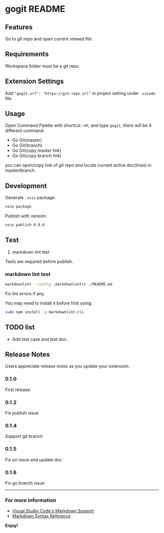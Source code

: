 # gogit README

## Features

Go to git repo and open current viewed file.

## Requirements

Workspace folder must be a git repo.

## Extension Settings

Add `"gogit.url": "https://git-repo_url"` in project setting under `.vscode` file.

## Usage

Open Command Palette with shortcut `⇧⌘P`,
  and type `gogit`, there will be 4 different command:

- Go Git(master)
- Go Git(branch)
- Go Git(copy master link)
- Go Git(copy branch link)

you can open/copy link of git repo and locate current active doc(lines) in master/branch.

## Development

Generate `.vsix` package:

```bash
vsce package
```

Publish with version:

```bash
vsce publish 0.0.0
```

## Test

1. markdown lint test

Tests are required before publish.

### markdown lint test

```bash
markdownlint --config .markdownlintrc ./README.md
```

Fix lint errors if any.

You may need to install it before first using:

```bash
sudo npm install -g markdownlint-cli
```

## TODO list

- Add test case and test doc.

## Release Notes

Users appreciate release notes as you update your extension.

### 0.1.0

First release.

### 0.1.2

Fix publish issue

### 0.1.4

Support git branch

### 0.1.5

Fix uri issue and update doc

### 0.1.6

Fix go branch issue

-----------------------------------------------------------------------------------------------------------

### For more information

- [Visual Studio Code's Markdown Support](http://code.visualstudio.com/docs/languages/markdown)
- [Markdown Syntax Reference](https://help.github.com/articles/markdown-basics/)

**Enjoy!**
